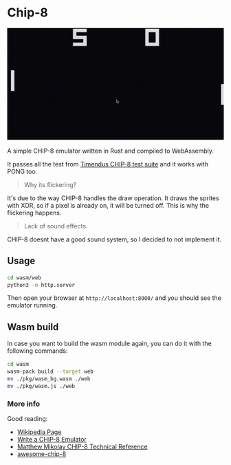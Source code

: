 # Chip-8

![](./assets/pong.gif)

A simple CHIP-8 emulator written in Rust and compiled to WebAssembly.

It passes all the test from [Timendus CHIP-8 test suite](https://github.com/Timendus/chip8-test-suite) and it works with PONG too.

> Why its flickering?

It's due to the way CHIP-8 handles the draw operation. It draws the sprites with XOR, so if a pixel is already on, it will be turned off. This is why the flickering happens.

> Lack of sound effects.

CHIP-8 doesnt have a good sound system, so I decided to not implement it.

## Usage

```bash
cd wasm/web
python3 -m http.server
```

Then open your browser at `http://localhost:8000/` and you should see the emulator running.

## Wasm build

In case you want to build the wasm module again, you can do it with the following commands:

```bash
cd wasm
wasm-pack build --target web
mv ./pkg/wasm_bg.wasm ./web
mv ./pkg/wasm.js ./web
```

### More info

Good reading:

- [Wikipedia Page](https://en.wikipedia.org/wiki/CHIP-8)
- [Write a CHIP-8 Emulator](https://tobiasvl.github.io/blog/write-a-chip-8-emulator/)
- [Matthew Mikolay CHIP-8 Technical Reference](https://github.com/mattmikolay/chip-8/wiki/CHIP%E2%80%908-Technical-Reference)
- [awesome-chip-8](https://github.com/tobiasvl/awesome-chip-8)
